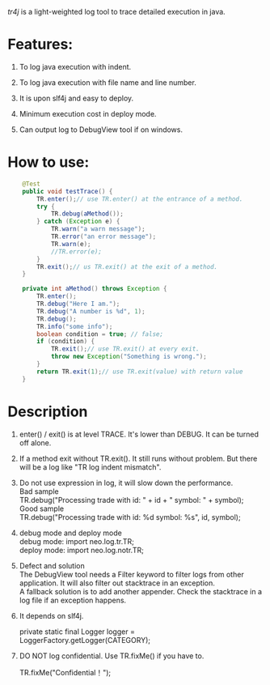 *tr4j* is a light-weighted log tool to trace detailed execution in java.

# Features:

1. To log java execution with indent.

2. To log java execution with file name and line number.

3. It is upon slf4j and easy to deploy.

4. Minimum execution cost in deploy mode.

5. Can output log to DebugView tool if on windows.

# How to use:

```java
	@Test
	public void testTrace() {
		TR.enter();// use TR.enter() at the entrance of a method.
		try {
			TR.debug(aMethod());
		} catch (Exception e) {
			TR.warn("a warn message");
			TR.error("an error message");
			TR.warn(e);
			//TR.error(e);
		}
		TR.exit();// us TR.exit() at the exit of a method.
	}

	private int aMethod() throws Exception {
		TR.enter();
		TR.debug("Here I am.");
		TR.debug("A number is %d", 1);
		TR.debug();
		TR.info("some info");
		boolean condition = true; // false;
		if (condition) {
			TR.exit();// use TR.exit() at every exit.
			throw new Exception("Something is wrong.");
		}
		return TR.exit(1);// use TR.exit(value) with return value
	}

```

# Description
1. enter() / exit() is at level TRACE. It's lower than DEBUG. It can be turned off alone.

2. If a method exit without TR.exit(). It still runs without problem. But there will be a log like "TR log indent mismatch".

3. Do not use expression in log, it will slow down the performance.<br/>
	Bad sample<br/>
	TR.debug("Processing trade with id: " + id + " symbol: " + symbol);<br/>
	Good sample<br/>
	TR.debug("Processing trade with id: %d symbol: %s", id, symbol);

8. debug mode and deploy mode<br/>
	debug mode: import neo.log.tr.TR;<br/>
	deploy mode: import neo.log.notr.TR;<br/>

9. Defect and solution<br/>
	The DebugView tool needs a Filter keyword to filter logs from other application. It will also filter out stacktrace in an exception.<br/>
	A fallback solution is to add another appender. Check the stacktrace in a log file if an exception happens.

10. It depends on slf4j.

	private static final Logger logger = LoggerFactory.getLogger(CATEGORY);

11. DO NOT log confidential. Use TR.fixMe() if you have to.

	TR.fixMe("Confidential！");

